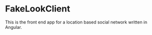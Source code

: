 # FakeLookClient

This is the front end app for a location based social network written in Angular.

